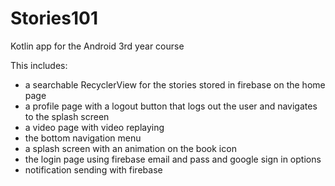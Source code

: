 # Stories101
Kotlin app for the Android 3rd year course

This includes:

- a searchable RecyclerView for the stories stored in firebase on the home page
- a profile page with a logout button that logs out the user and navigates to the splash screen 
- a video page with video replaying
- the bottom navigation menu
- a splash screen with an animation on the book icon
- the login page using firebase email and pass and google sign in options
- notification sending with firebase
